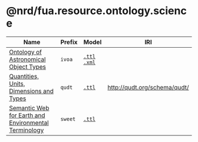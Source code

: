 # @nrd/fua.resource.ontology.science

| Name                                                                         | Prefix  | Model                                                               | IRI                          |
|------------------------------------------------------------------------------|---------|---------------------------------------------------------------------|------------------------------|
| [Ontology of Astronomical Object Types](data/ivoa/README.md)                 | `ivoa`  | [`.ttl`](data/ivoa/ivoa_generated.ttl) [`.xml`](data/ivoa/ivoa.xml) |                              |
| [Quantities, Units, Dimensions and Types](data/qudt/README.md)               | `qudt`  | [`.ttl`](data/qudt/schema/qudt.ttl)                                 | http://qudt.org/schema/qudt/ |
| [Semantic Web for Earth and Environmental Terminology](data/sweet/README.md) | `sweet` | [`.ttl`](data/sweet/sweetAll.ttl)                                   |                              |
